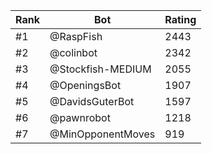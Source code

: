 Rank|Bot|Rating
---|---|---
#1|@RaspFish|2443
#2|@colinbot|2342
#3|@Stockfish-MEDIUM|2055
#4|@OpeningsBot|1907
#5|@DavidsGuterBot|1597
#6|@pawnrobot|1218
#7|@MinOpponentMoves|919
